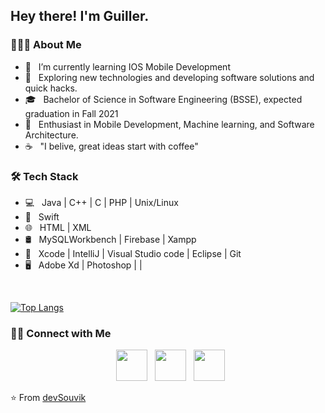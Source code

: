 <h2> Hey there! I'm Guiller.

<h3> 👨🏻‍💻 About Me </h3>

- 🔭 &nbsp; I’m currently learning IOS Mobile Development
- 🤔 &nbsp; Exploring new technologies and developing software solutions and quick hacks.
- 🎓 &nbsp; Bachelor of Science in Software Engineering (BSSE), expected graduation in Fall 2021
- 🌱 &nbsp; Enthusiast in Mobile Development, Machine learning, and Software Architecture.
- ☕ &nbsp; "I belive, great ideas start with coffee"  

<h3>🛠 Tech Stack</h3>

- 💻 &nbsp; Java | C++ | C | PHP | Unix/Linux
- 📱 &nbsp; Swift
- 🌐 &nbsp; HTML | XML 
- 🛢 &nbsp; MySQLWorkbench | Firebase | Xampp
- 🔧 &nbsp; Xcode | IntelliJ | Visual Studio code | Eclipse | Git 
- 🖥 &nbsp; Adobe Xd | Photoshop |  |

<br>

[![Top Langs](https://github-readme-stats.vercel.app/api/top-langs/?username=devSouvik&layout=compact&text_color=daf7dc&bg_color=151515)](https://github.com/gelier/github-readme-stats)


<h3> 🤝🏻 Connect with Me </h3>

<p align="center">
&nbsp; <a href="https://www.instagram.com/gel_magnolia/" target="_blank" rel="noopener noreferrer"><img src="https://img.icons8.com/plasticine/100/000000/instagram-new.png" width="50" /></a>  
&nbsp; <a href="https://www.linkedin.com/in/guiller-d-5b39a3a0/" target="_blank" rel="noopener noreferrer"><img src="https://img.icons8.com/plasticine/100/000000/linkedin.png" width="50" /></a>
&nbsp; <a href="mailto:guillerdalit@gmail.com" target="_blank" rel="noopener noreferrer"><img src="https://img.icons8.com/plasticine/100/000000/gmail.png"  width="50" /></a>
</p>

⭐️ From [devSouvik](https://github.com/devSouvik)
